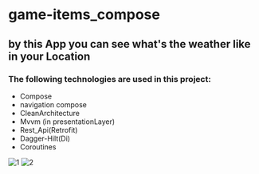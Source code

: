 # game-items_compose
## by this App you can see what's the weather like in your Location
### The following technologies are used in this project:
+ Compose
+ navigation compose
+ CleanArchitecture
+ Mvvm (in presentationLayer)     
+ Rest_Api(Retrofit)
+ Dagger-Hilt(Di)
+ Coroutines

![1](https://user-images.githubusercontent.com/74426462/232244953-0dd6d060-60cd-4a4a-b76b-54c47636f71f.jpg)
![2](https://user-images.githubusercontent.com/74426462/232244961-dfa69187-7e98-43d7-8a1a-2b33e031fbd1.jpg)

